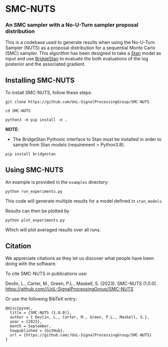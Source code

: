 # SMC-NUTS
### An SMC sampler with a No-U-Turn sampler proposal distribution 

This is a codebase used to generate results when using the No-U-Turn Sampler (NUTS) as a proposal distribution for a sequential Monte Carlo (SMC) sampler. This algorithm has been designed to take a [Stan](https://mc-stan.org/) model as input and use [BridgeStan](https://github.com/roualdes/bridgestan) to evaluate the both evaluations of the log posterior and the associated gradient. 


## Installing SMC-NUTS

To install SMC-NUTS, follow these steps:

```
git clone https://github.com/UoL-SignalProcessingGroup/SMC-NUTS

cd SMC-NUTS

python3 -m pip install -e .
```

**NOTE**:
- The BridgeStan Pythonic interface to Stan must be installed in order to sample from Stan models (requirement > Python3.8).
```
pip install bridgestan
```

## Using SMC-NUTS

An example is provided in the `examples` directory:
```
python run_experiments.py
```
This code will generate multiple results for a model defined in `stan_models`. 

Results can then be plotted by 
```
python plot_experiments.py
```
Which will plot averaged results over all runs. 

## Citation

We appreciate citations as they let us discover what people have been doing with the software. 

To cite SMC-NUTS in publications use:

Devlin, L., Carter, M., Green, P.L., Maskell, S. (2023). SMC-NUTS (1.0.0). https://github.com//UoL-SignalProcessingGroup/SMC-NUTS

Or use the following BibTeX entry:

```
@misc{pysmc,
  title = {SMC-NUTS (1.0.0)},
  author = { Devlin, L., Carter, M., Green, P.L., Maskell, S.},
  year = {2023},
  month = September,
  howpublished = {GitHub},
  url = {https://github.com//UoL-SignalProcessingGroup/SMC-NUTS}
}
```
